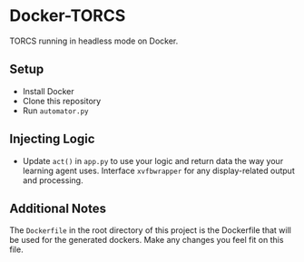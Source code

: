 # Docker-TORCS

TORCS running in headless mode on Docker.

## Setup

* Install Docker
* Clone this repository
* Run `automator.py`

## Injecting Logic

* Update `act()` in `app.py` to use your logic and return data the way your learning agent uses. Interface `xvfbwrapper` for any display-related output and processing.

## Additional Notes

The `Dockerfile` in the root directory of this project is the Dockerfile that will be used for the generated dockers. Make any changes you feel fit on this file.
